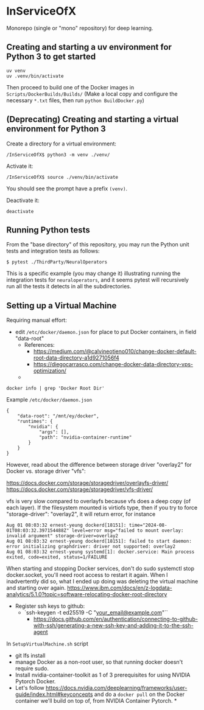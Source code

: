 # InServiceOfX
Monorepo (single or "mono" repository) for deep learning.

## Creating and starting a uv environment for Python 3 to get started

```
uv venv
uv .venv/bin/activate
```

Then proceed to build one of the Docker images in `Scripts/DockerBuilds/Builds/` (Make a local copy and configure the necessary `*.txt` files, then run `python BuildDocker.py`)

## (Deprecating) Creating and starting a virtual environment for Python 3

Create a directory for a virtual environment:

```
/InServiceOfX$ python3 -m venv ./venv/
```

Activate it:
```
/InServiceOfX$ source ./venv/bin/activate
```
You should see the prompt have a prefix `(venv)`.

Deactivate it:
```
deactivate
```

## Running Python tests

From the "base directory" of this repository, you may run the Python unit tests and integration tests as follows:

```
$ pytest ./ThirdParty/NeuralOperators
```
This is a specific example (you may change it) illustrating running the integration tests for `neuraloperators`, and it seems pytest will recursively run all the tests it detects in all the subdirectories.

## Setting up a Virtual Machine

Requiring manual effort:

- edit `/etc/docker/daemon.json` for place to put Docker containers, in field "data-root"
  * References:
  	- https://medium.com/@calvineotieno010/change-docker-default-root-data-directory-a1d9271056f4
  	- https://diegocarrasco.com/change-docker-data-directory-vps-optimization/
  * 
```
docker info | grep 'Docker Root Dir'
```

Example `/etc/docker/daemon.json`
```
{
    "data-root": "/mnt/ey/docker",
    "runtimes": {
        "nvidia": {
            "args": [],
            "path": "nvidia-container-runtime"
        }
    }
}
```
However, read about the difference between storage driver "overlay2" for Docker vs. storage driver "vfs":

https://docs.docker.com/storage/storagedriver/overlayfs-driver/
https://docs.docker.com/storage/storagedriver/vfs-driver/

vfs is very slow compared to overlayfs because vfs does a deep copy (of each layer). If the filesystem mounted is virtiofs type, then if you try to force "storage-driver": "overlay2", it will return error, for instance 

```
Aug 01 08:03:32 ernest-yeung dockerd[18151]: time="2024-08-01T08:03:32.397154488Z" level=error msg="failed to mount overlay: invalid argument" storage-driver=overlay2
Aug 01 08:03:32 ernest-yeung dockerd[18151]: failed to start daemon: error initializing graphdriver: driver not supported: overlay2
Aug 01 08:03:32 ernest-yeung systemd[1]: docker.service: Main process exited, code=exited, status=1/FAILURE
```
When starting and stopping Docker services,
don't do sudo systemctl stop docker.socket, you'll need root access to restart it again. When I inadvertently did so, what I ended up doing was deleting the virtual machine and starting over again.
https://www.ibm.com/docs/en/z-logdata-analytics/5.1.0?topic=software-relocating-docker-root-directory

- Register ssh keys to github:
  * `ssh-keygen -t ed25519 -C "your_email@example.com"``
  	- https://docs.github.com/en/authentication/connecting-to-github-with-ssh/generating-a-new-ssh-key-and-adding-it-to-the-ssh-agent



In `SetupVirtualMachine.sh` script
- git lfs install
- manage Docker as a non-root user, so that running docker doesn't require sudo.
- Install nvidia-container-toolkit as 1 of 3 prerequisites for using NVIDIA Pytorch Docker.
- Let's follow https://docs.nvidia.com/deeplearning/frameworks/user-guide/index.html#keyconcepts and do a `docker pull` on the Docker container we'll build on top of, from NVIDIA Container Pytorch.
  * 